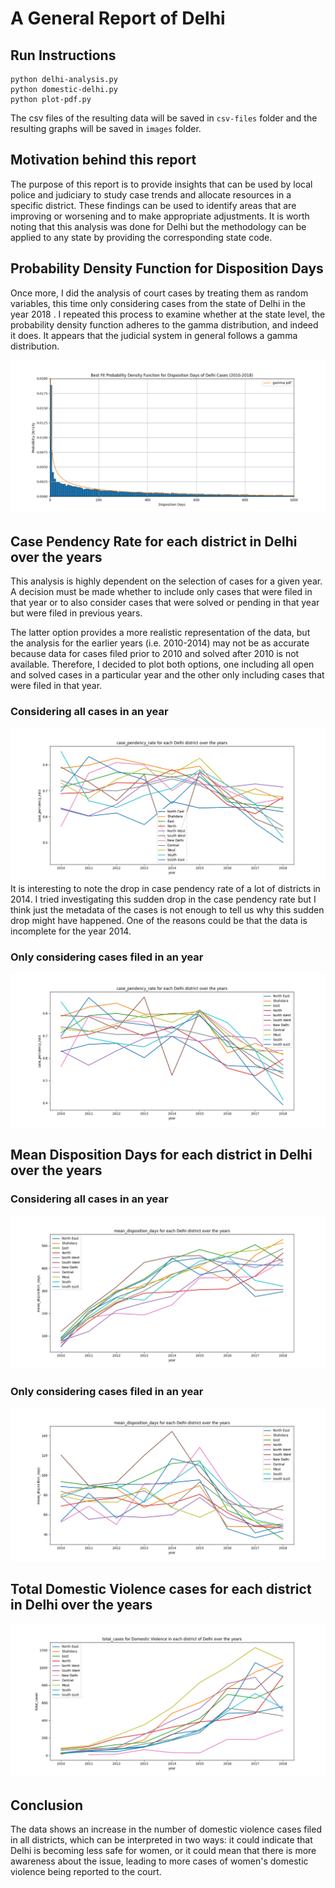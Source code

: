 # A General Report of Delhi

## Run Instructions
```
python delhi-analysis.py
python domestic-delhi.py
python plot-pdf.py
```
The csv files of the resulting data will be saved in `csv-files` folder and the
resulting graphs will be saved in `images` folder.

## Motivation behind this report
The purpose of this report is to provide insights that can be used by local 
police and judiciary to study case trends and allocate resources in a specific 
district. These findings can be used to identify areas that are improving or 
worsening and to make appropriate adjustments. It is worth noting that this 
analysis was done for Delhi but the methodology can be applied to any 
state by providing the corresponding state code.

## Probability Density Function for Disposition Days
Once more, I did the analysis of court cases by treating them as random 
variables, this time only considering cases from the state of Delhi in the year 
2018 . I repeated this process to examine whether at the state level, the probability 
density function adheres to the gamma distribution, and indeed it does. It appears 
that the judicial system in general follows a gamma distribution.

![PDF of Delhi cases (2018)](images/pdf.png)

## Case Pendency Rate for each district in Delhi over the years
This analysis is highly dependent on the selection of cases for a given year. A 
decision must be made whether to include only cases that were filed in that year 
or to also consider cases that were solved or pending in that year but were filed 
in previous years. 

The latter option provides a more realistic representation of the data, but the 
analysis for the earlier years (i.e. 2010-2014) may not be as accurate because data 
for cases filed prior to 2010 and solved after 2010 is not 
available. Therefore, I decided to plot both options, one including all open and 
solved cases in a particular year and the other only including cases that were filed in that year.

### Considering all cases in an year

![Case Pendency Rate](images/case_pendency_rate_delhi0.png)
It is interesting to note the drop in case pendency rate of a lot of
districts in 2014. I tried investigating this sudden drop in the case pendency
rate but I think just the metadata of the cases is not enough to tell us
why this sudden drop might have happened. One of the reasons could be that
the data is incomplete for the year 2014.

### Only considering cases filed in an year

![Case Pendency Rate](images/case_pendency_rate_delhi1.png)

## Mean Disposition Days for each district in Delhi over the years

### Considering all cases in an year
![Mean disposition Days](images/mean_disposition_days_delhi0.png)

### Only considering cases filed in an year
![Mean disposition days](images/mean_disposition_days_delhi1.png)

## Total Domestic Violence cases for each district in Delhi over the years

![Total Domestic Violence cases](images/domestic_total_cases_delhi1.png)

## Conclusion
The data shows an increase in the number of domestic violence cases filed 
in all districts, which can be interpreted in two ways: it could indicate 
that Delhi is becoming less safe for women, or it could mean that there is 
more awareness about the issue, leading to more cases of women's domestic 
violence being reported to the court.
